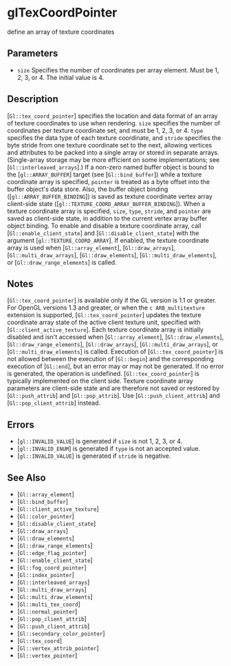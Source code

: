 # glTexCoordPointer
define an array of texture coordinates

## Parameters
- `size`
  Specifies the number of coordinates per array element. Must be 1, 2,
  3, or 4. The initial value is 4.

## Description
[`Gl::tex_coord_pointer`] specifies the location and data format of an
  array of texture coordinates to use when rendering. `size` specifies
  the number of coordinates per texture coordinate set, and must be 1,
  2, 3, or 4. `type` specifies the data type of each texture coordinate,
  and `stride` specifies the byte stride from one texture coordinate set
  to the next, allowing vertices and attributes to be packed into a
  single array or stored in separate arrays. (Single-array storage may
  be more efficient on some implementations; see
  [`Gl::interleaved_arrays`].)
If a non-zero named buffer object is bound to the [`gl::ARRAY_BUFFER`]
  target (see [`Gl::bind_buffer`]) while a texture coordinate array is
  specified, `pointer` is treated as a byte offset into the buffer
  object's data store. Also, the buffer object binding
  ([`gl::ARRAY_BUFFER_BINDING`]) is saved as texture coordinate vertex
  array client-side state ([`gl::TEXTURE_COORD_ARRAY_BUFFER_BINDING`]).
When a texture coordinate array is specified, `size`, `type`,
  `stride`, and `pointer` are saved as client-side state, in addition to
  the current vertex array buffer object binding.
To enable and disable a texture coordinate array, call
  [`Gl::enable_client_state`] and [`Gl::disable_client_state`] with the
  argument [`gl::TEXTURE_COORD_ARRAY`]. If enabled, the texture
  coordinate array is used when [`Gl::array_element`],
  [`Gl::draw_arrays`], [`Gl::multi_draw_arrays`], [`Gl::draw_elements`],
  [`Gl::multi_draw_elements`], or [`Gl::draw_range_elements`] is called.

## Notes
[`Gl::tex_coord_pointer`] is available only if the GL version is 1.1
  or greater.
For OpenGL versions 1.3 and greater, or when the ```c ARB_multitexture
  ``` extension is supported, [`Gl::tex_coord_pointer`] updates the
  texture coordinate array state of the active client texture unit,
  specified with [`Gl::client_active_texture`].
Each texture coordinate array is initially disabled and isn't accessed
  when [`Gl::array_element`], [`Gl::draw_elements`],
  [`Gl::draw_range_elements`], [`Gl::draw_arrays`],
  [`Gl::multi_draw_arrays`], or [`Gl::multi_draw_elements`] is called.
Execution of [`Gl::tex_coord_pointer`] is not allowed between the
  execution of [`Gl::begin`] and the corresponding execution of
  [`Gl::end`], but an error may or may not be generated. If no error is
  generated, the operation is undefined.
[`Gl::tex_coord_pointer`] is typically implemented on the client side.
Texture coordinate array parameters are client-side state and are
  therefore not saved or restored by [`Gl::push_attrib`] and
  [`Gl::pop_attrib`]. Use [`Gl::push_client_attrib`] and
  [`Gl::pop_client_attrib`] instead.

## Errors
- [`gl::INVALID_VALUE`] is generated if `size` is not 1, 2, 3, or 4.
- [`gl::INVALID_ENUM`] is generated if `type` is not an accepted value.
- [`gl::INVALID_VALUE`] is generated if `stride` is negative.

## See Also
- [`Gl::array_element`]
- [`Gl::bind_buffer`]
- [`Gl::client_active_texture`]
- [`Gl::color_pointer`]
- [`Gl::disable_client_state`]
- [`Gl::draw_arrays`]
- [`Gl::draw_elements`]
- [`Gl::draw_range_elements`]
- [`Gl::edge_flag_pointer`]
- [`Gl::enable_client_state`]
- [`Gl::fog_coord_pointer`]
- [`Gl::index_pointer`]
- [`Gl::interleaved_arrays`]
- [`Gl::multi_draw_arrays`]
- [`Gl::multi_draw_elements`]
- [`Gl::multi_tex_coord`]
- [`Gl::normal_pointer`]
- [`Gl::pop_client_attrib`]
- [`Gl::push_client_attrib`]
- [`Gl::secondary_color_pointer`]
- [`Gl::tex_coord`]
- [`Gl::vertex_attrib_pointer`]
- [`Gl::vertex_pointer`]
